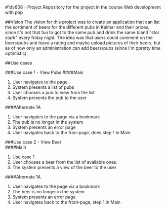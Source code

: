 #1dv608 - Project
Repository for the project in the course Web development with php

##Vision
The vision for this project was to create an application that can list the sortiment of beers for the different pubs in Kalmar and their prices, since it's not that fun to got to the same pub and drink the same bland "stor stark" every friday night.
The idea was that users could comment on the beers/pubs and leave a rating and maybe upload pictures of their beers, but as of now only an administration can add beers/pubs (since I'm ppretty time optimistic).

##Use cases

###Use case 1 - View Pubs
####Main  
1. User navigates to the page.  
2. System presents a list of pubs  
3. User chooses a pub to view from the list  
4. System presents the pub to the user

####Alternate 1A  
1. User navigates to the page via a bookmark  
2. The pub is no longer in the system  
3. System presents an error page  
4. User navigates back to the fron-page, does step 1 in Main  

###Use case 2 - View Beer  
####Main  
1. Use case 1  
2. User chooses a beer from the list of available ones.  
3. The system presents a view of the beer to the user  

####Alternate 1A  
1. User navigates to the page via a bookmark  
2. The beer is no longer in the system  
3. System presents an error page  
4. User navigates back to the front-page, step 1 in Main  

